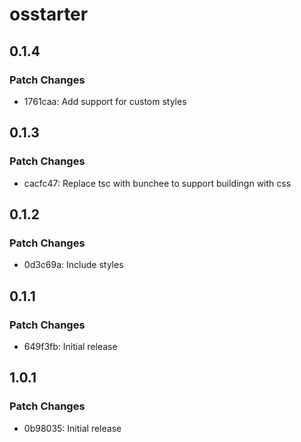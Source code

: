 # osstarter

## 0.1.4

### Patch Changes

- 1761caa: Add support for custom styles

## 0.1.3

### Patch Changes

- cacfc47: Replace tsc with bunchee to support buildingn with css

## 0.1.2

### Patch Changes

- 0d3c69a: Include styles

## 0.1.1

### Patch Changes

- 649f3fb: Initial release

## 1.0.1

### Patch Changes

- 0b98035: Initial release
